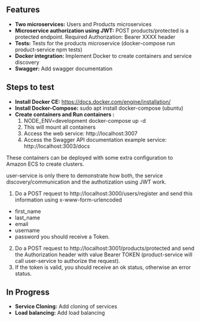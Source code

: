 ## Features
- **Two microservices:** Users and Products microservices
- **Microservice authorization using JWT:** POST products/protected is a protected endpoint. Required Authorization: Bearer XXXX header
- **Tests:** Tests for the products microservice (docker-compose run product-service npm tests)
- **Docker integration:** Implement Docker to create containers and service discovery
- **Swagger:** Add swagger documentation

## Steps to test
- **Install Docker CE:** https://docs.docker.com/engine/installation/
- **Install Docker-Compose:** sudo apt install docker-compose (ubuntu)
- **Create containers and Run containers :**
    1. NODE_ENV=development docker-compose up -d
    2. This will mount all containers
    3. Access the web service: http://localhost:3007
    4. Access the Swagger API documentation example service: http://localhost:3003/docs

These containers can be deployed with some extra configuration to Amazon ECS to create clusters.

user-service is only there to demonstrate how both, the service discovery/communication and the authotization using JWT work.
1. Do a POST request to http://localhost:3000/users/register and send this information using x-www-form-urlencoded
 - first_name
 - last_name
 - email
 - username
 - password
you should receive a Token.
2. Do a POST request to http://localhost:3001/products/protected and send the Authorization header with value Bearer TOKEN (product-service will call user-service to authorize the request).
3. If the token is valid, you should receive an ok status, otherwise an error status.

## In Progress
- **Service Cloning:** Add cloning of services
- **Load balancing:** Add load balancing